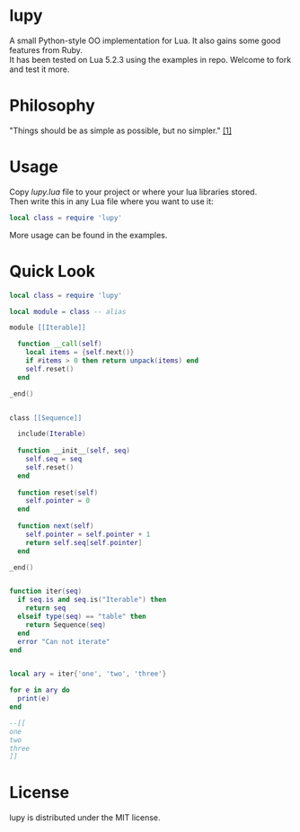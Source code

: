 lupy
===========

A small Python-style OO implementation for Lua. It also gains some good features from Ruby.<br>
It has been tested on Lua 5.2.3 using the examples in repo. Welcome to fork and test it more.

Philosophy
===========

"Things should be as simple as possible, but no simpler." [[1]](http://python-history.blogspot.com/2009/01/pythons-design-philosophy.html)

Usage
==========
Copy *lupy.lua* file to your project or where your lua libraries stored.<br>
Then write this in any Lua file where you want to use it:
```lua
local class = require 'lupy'
```
More usage can be found in the examples.

Quick Look
==========

```lua
local class = require 'lupy'

local module = class -- alias

module [[Iterable]]

  function __call(self)
    local items = {self.next()}
    if #items > 0 then return unpack(items) end
    self.reset()
  end

_end()


class [[Sequence]]

  include(Iterable)
  
  function __init__(self, seq)
    self.seq = seq
    self.reset()
  end
  
  function reset(self)
    self.pointer = 0
  end
  
  function next(self)
    self.pointer = self.pointer + 1
    return self.seq[self.pointer]
  end

_end()


function iter(seq)
  if seq.is and seq.is("Iterable") then 
    return seq
  elseif type(seq) == "table" then
    return Sequence(seq)
  end
  error "Can not iterate"
end


local ary = iter{'one', 'two', 'three'}

for e in ary do
  print(e)
end

--[[
one
two
three
]]

```

License
=======

lupy is distributed under the MIT license.
